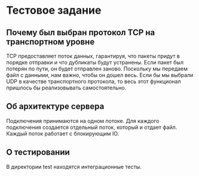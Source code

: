 # Тестовое задание

## Почему был выбран протокол TCP на транспортном уровне

TCP предоставляет поток данных, гарантируя, что пакеты придут в порядке отправки и что дубликаты будут устранены. Если
пакет был потерян по пути, он будет отправлен заново. Поскольку мы передаем файл с данными, нам важно, чтобы он дошел
весь. Если бы мы выбрали UDP в качестве транспортного протокола, то весь этот функционал пришлось бы реализовывать
самостоятельно.

## Об архитектуре сервера

Подключения принимаются на одном потоке. Для каждого подключения создается отдельный поток, который и отдает файл.
Каждый поток работает с блокирующим IO.

## О тестировании

В директории test находятся интеграционные тесты.